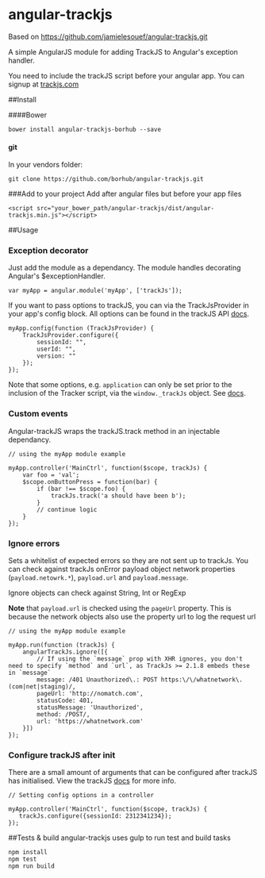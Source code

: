 angular-trackjs
===============

Based on https://github.com/jamielesouef/angular-trackjs.git


A simple AngularJS module for adding TrackJS to Angular's exception handler.

You need to include the trackJS script before your angular app. You can signup at [trackjs.com](trackjs.com)

##Install

####Bower

    bower install angular-trackjs-borhub --save

#### git

In your vendors folder:

    git clone https://github.com/borhub/angular-trackjs.git

###Add to your project
Add after angular files but before your app files

    <script src="your_bower_path/angular-trackjs/dist/angular-trackjs.min.js"></script>

##Usage

### Exception decorator

Just add the module as a dependancy. The module handles decorating Angular's $exceptionHandler.

    var myApp = angular.module('myApp', ['trackJs']);

If you want to pass options to trackJS, you can via the TrackJsProvider in your app's config block. All options can be found in the trackJS API [docs](http://docs.trackjs.com/JavaScript_Api_Reference/trackJs.configure).

    myApp.config(function (TrackJsProvider) {
        TrackJsProvider.configure({
            sessionId: "",
            userId: "",
            version: ""
        });
    });

Note that some options, e.g. `application` can only be set prior to the inclusion of the Tracker script, via the `window._trackJs` object. See [docs](http://docs.trackjs.com/JavaScript_Api_Reference/Initialization).

### Custom events
Angular-trackJS wraps the trackJS.track method in an injectable dependancy.

    // using the myApp module example

    myApp.controller('MainCtrl', function($scope, trackJs) {
        var foo = 'val';
        $scope.onButtonPress = function(bar) {
            if (bar !== $scope.foo) {
                trackJs.track('a should have been b');
            }
            // continue logic
        }
    });

### Ignore errors
Sets a whitelist of expected errors so they are not sent up to trackJs. You can check against trackJs onError payload object network properties (`payload.netowrk.*`), `payload.url` and `payload.message`.

Ignore objects can check against String, Int or RegExp

**Note** that `payload.url` is checked using the `pageUrl` property. This is because the network objects also use the property url to log the request url

    // using the myApp module example

    myApp.run(function (trackJs) {
        angularTrackJs.ignore([{
            // If using the `message` prop with XHR ignores, you don't need to specify `method` and `url`, as TrackJs >= 2.1.8 embeds these in `message`
            message: /401 Unauthorized\.: POST https:\/\/whatnetwork\.(com|net|staging)/,
            pageUrl: 'http://nomatch.com',
            statusCode: 401,
            statusMessage: 'Unauthorized',
            method: /POST/,
            url: 'https://whatnetwork.com'
        }])
    });


### Configure trackJS after init
There are a small amount of arguments that can be configured after trackJS has initialised. View the trackJS [docs](http://docs.trackjs.com/JavaScript_Api_Reference/trackJs.configure) for more info.

    // Setting config options in a controller

    myApp.controller('MainCtrl', function($scope, trackJs) {
       trackJs.configure({sessionId: 2312341234});
    });


##Tests & build
angular-trackjs uses gulp to run test and build tasks

    npm install
    npm test
    npm run build
